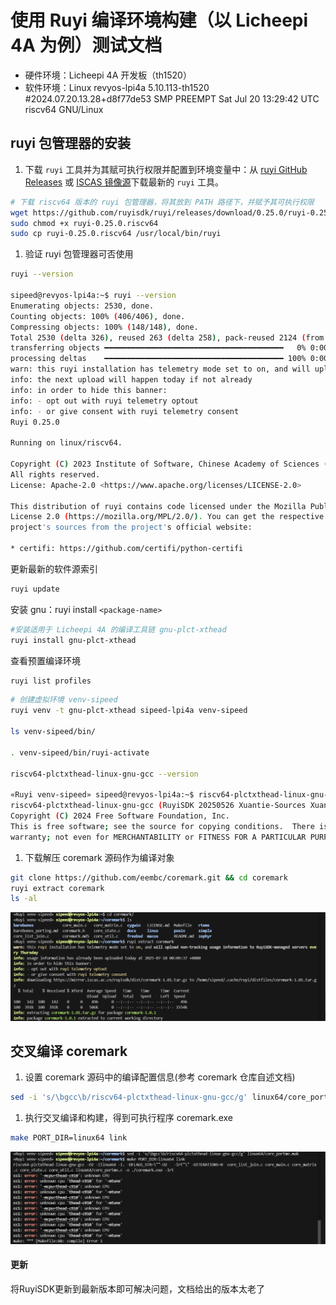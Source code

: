 # 使用 Ruyi 编译环境构建（以 Licheepi 4A 为例）测试文档

- 硬件环境：Licheepi 4A 开发板（th1520）
- 软件环境：Linux revyos-lpi4a 5.10.113-th1520 #2024.07.20.13.28+d8f77de53 SMP PREEMPT Sat Jul 20 13:29:42 UTC  riscv64 GNU/Linux                   

## ruyi 包管理器的安装

1. 下载 `ruyi` 工具并为其赋可执行权限并配置到环境变量中：从 [ruyi GitHub Releases](https://github.com/RuyiSDK/ruyi/releases/) 或 [ISCAS 镜像源](https://mirror.iscas.ac.cn/RuyiSDK/ruyi/releases/)下载最新的 `ruyi` 工具。

```bash
# 下载 riscv64 版本的 ruyi 包管理器，将其放到 PATH 路径下，并赋予其可执行权限
wget https://github.com/ruyisdk/ruyi/releases/download/0.25.0/ruyi-0.25.0.riscv64
sudo chmod +x ruyi-0.25.0.riscv64 
sudo cp ruyi-0.25.0.riscv64 /usr/local/bin/ruyi
```

1. 验证 ruyi 包管理器可否使用

```bash
ruyi --version

sipeed@revyos-lpi4a:~$ ruyi --version
Enumerating objects: 2530, done.
Counting objects: 100% (406/406), done.
Compressing objects: 100% (148/148), done.
Total 2530 (delta 326), reused 263 (delta 258), pack-reused 2124 (from 2)
transferring objects ━━━━━━━━━━━━━━━━━━━━━━━━━━━━━━━━━━━━━━━━   0% 0:00:00
processing deltas    ━━━━━━━━━━━━━━━━━━━━━━━━━━━━━━━━━━━━━━━━ 100% 0:00:00
warn: this ruyi installation has telemetry mode set to on, and will upload non-tracking usage information to RuyiSDK-managed servers every Thursday
info: the next upload will happen today if not already
info: in order to hide this banner:
info: - opt out with ruyi telemetry optout
info: - or give consent with ruyi telemetry consent
Ruyi 0.25.0

Running on linux/riscv64.

Copyright (C) 2023 Institute of Software, Chinese Academy of Sciences (ISCAS).
All rights reserved.
License: Apache-2.0 <https://www.apache.org/licenses/LICENSE-2.0>

This distribution of ruyi contains code licensed under the Mozilla Public
License 2.0 (https://mozilla.org/MPL/2.0/). You can get the respective
project's sources from the project's official website:

* certifi: https://github.com/certifi/python-certifi

```

更新最新的软件源索引

```bash
ruyi update
```



安装 gnu：ruyi install `<package-name>`

```bash
#安装适用于 Licheepi 4A 的编译工具链 gnu-plct-xthead 
ruyi install gnu-plct-xthead 
```



查看预置编译环境

```bash
ruyi list profiles
```



```bash
# 创建虚拟环境 venv-sipeed
ruyi venv -t gnu-plct-xthead sipeed-lpi4a venv-sipeed 

ls venv-sipeed/bin/ 

. venv-sipeed/bin/ruyi-activate 

riscv64-plctxthead-linux-gnu-gcc --version 

«Ruyi venv-sipeed» sipeed@revyos-lpi4a:~$ riscv64-plctxthead-linux-gnu-gcc --version
riscv64-plctxthead-linux-gnu-gcc (RuyiSDK 20250526 Xuantie-Sources Xuantie-binutils-8ee62aac8606 Xuantie-gcc-c2e0bcc86d1f Xuantie-glibc-29dd660835c5) 14.1.1 20240710
Copyright (C) 2024 Free Software Foundation, Inc.
This is free software; see the source for copying conditions.  There is NO
warranty; not even for MERCHANTABILITY or FITNESS FOR A PARTICULAR PURPOSE.

```



1. 下载解压 coremark 源码作为编译对象

```bash
git clone https://github.com/eembc/coremark.git && cd coremark
ruyi extract coremark
ls -al
```

![image-20250718002411575](https://raw.githubusercontent.com/jason-hue/plct/main/image-20250718002411575.png)

## 交叉编译 coremark

1. 设置 coremark 源码中的编译配置信息(参考 coremark 仓库自述文档)

```bash
sed -i 's/\bgcc\b/riscv64-plctxthead-linux-gnu-gcc/g' linux64/core_portme.mak
```



1. 执行交叉编译和构建，得到可执行程序 coremark.exe

```bash
make PORT_DIR=linux64 link
```

![image-20250718002447749](https://raw.githubusercontent.com/jason-hue/plct/main/image-20250718002447749.png)

#### 更新

将RuyiSDK更新到最新版本即可解决问题，文档给出的版本太老了